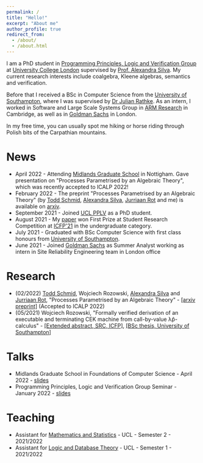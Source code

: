```yaml
---
permalink: /
title: "Hello!"
excerpt: "About me"
author_profile: true
redirect_from: 
  - /about/
  - /about.html
---
```


I am a PhD student in [Programming Principles, Logic and Verification Group](http://pplv.cs.ucl.ac.uk/welcome/) at [University College London](https://www.ucl.ac.uk/) supervised by [Prof. Alexandra Silva](https://alexandrasilva.org/#/main.html). My current research interests include coalgebra, Kleene algebras, semantics and verification.

Before that I received a BSc in Computer Science from the [University of Southampton](https://www.ecs.soton.ac.uk/), where I was supervised by [Dr Julian Rathke](https://www.ecs.soton.ac.uk/people/jr1a06). As an intern, I worked in Software and Large Scale Systems Group in [ARM Research](https://www.arm.com/resources/research) in Cambridge, as well as in [Goldman Sachs](https://www.goldmansachs.com/careers/divisions/engineering/) in London.

In my free time, you can usually spot me hiking or horse riding through Polish bits of the Carpathian mountains.

News
====
* April 2022 - Attending [Midlands Graduate School](http://www.cs.nott.ac.uk/MGS/) in Nottigham. Gave presentation on "Processes Parametrised by an Algebraic Theory", which was recently accepted to ICALP 2022!
* February 2022 - The preprint "Processes Parametrised by an Algebraic Theory" (by [Todd Schmid](https://fauxefox.github.io/toddwayneschmid/index.html), [Alexandra Silva](https://alexandrasilva.org/#/main.html), [Jurriaan Rot](http://jurriaan.creativecode.org/) and me) is available on [arxiv](https://arxiv.org/abs/2202.06901).
* September 2021 - Joined [UCL PPLV](http://pplv.cs.ucl.ac.uk/welcome/) as a PhD student.
* August 2021 - My [paper](https://github.com/wkrozowski/CEK-from-lambda-p-hat/blob/main/icfp21src-paper1.pdf) won First Prize at Student Research Competition at [ICFP'21](https://icfp21.sigplan.org/track/icfp-2021-student-research-competition#About) in the undergraduate category.
* July 2021 - Graduated with BSc Computer Science with first class honours from [University of Southampton](https://www.ecs.soton.ac.uk/).
* June 2021 - Joined  [Goldman Sachs](https://www.goldmansachs.com/careers/divisions/engineering/) as Summer Analyst working as intern in Site Reliability Engineering team in London office

Research
===
* (02/2022) [Todd Schmid](https://fauxefox.github.io/toddwayneschmid/index.html), Wojciech Rozowski, [Alexandra Silva](https://alexandrasilva.org/#/main.html) and [Jurriaan Rot](http://jurriaan.creativecode.org/), "Processes Parametrised by an Algebraic Theory" - [[arxiv preprint]](https://arxiv.org/abs/2202.06901) (Accepted to ICALP 2022)
* (05/2021) Wojciech Rozowski, "Formally verified derivation of an executable and terminating CEK machine from call-by-value λp̂-calculus" - [[Extended abstract, SRC, ICFP]](./files/icfp21src-paper1.pdf), [[BSc thesis, University of Southampton]](./files/report.pdf)

Talks
===
* Midlands Graduate School in Foundations of Computer Science - April 2022 - [slides](./files/MGS_Presentation.pdf)
* Programming Principles, Logic and Verification Group Seminar - January 2022 - [slides](./files/PPLV_presentation%20(7).pdf)

Teaching
===
* Assistant for [Mathematics and Statistics](https://www.ucl.ac.uk/module-catalogue/modules/logic-and-database-theory/COMP0011) - UCL - Semester 2 - 2021/2022
* Assistant for [Logic and Database Theory](https://www.ucl.ac.uk/module-catalogue/modules/logic-and-database-theory/COMP0009) - UCL - Semester 1 - 2021/2022
